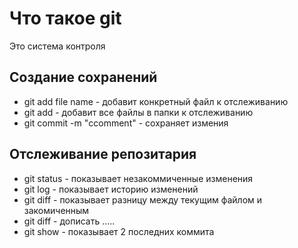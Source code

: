 # Что такое git
Это система контроля 

## Создание сохранений 
* git add file name - добавит конкретный файл к отслеживанию
* git add - добавит все файлы в папки к отслеживанию
* git commit -m "сcomment" - сохраняет измения 

## Отслеживание репозитария
*  git status - показывает незакоммиченные изменения
* git log - показывает историю изменений 
* git diff  - показывает разницу между текущим файлом и закомиченным
* git diff  - дописать .....
* git show - показывает 2 последних коммита 